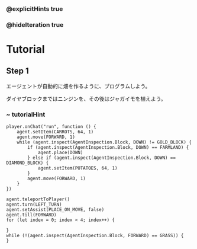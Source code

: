 ### @explicitHints true
### @hideIteration true 

# Tutorial

## Step 1
エージェントが自動的に畑を作るように、プログラムしよう。

ダイヤブロックまではニンジンを、その後はジャガイモを植えよう。

### ~ tutorialHint
``` block
player.onChat("run", function () {
    agent.setItem(CARROTS, 64, 1)
    agent.move(FORWARD, 1)
    while (agent.inspect(AgentInspection.Block, DOWN) != GOLD_BLOCK) {
        if (agent.inspect(AgentInspection.Block, DOWN) == FARMLAND) {
            agent.place(DOWN)
        } else if (agent.inspect(AgentInspection.Block, DOWN) == DIAMOND_BLOCK) {
            agent.setItem(POTATOES, 64, 1)
        }
        agent.move(FORWARD, 1)
    }
})

```

```ghost
agent.teleportToPlayer()
agent.turn(LEFT_TURN)
agent.setAssist(PLACE_ON_MOVE, false)
agent.till(FORWARD)
for (let index = 0; index < 4; index++) {
	
}
while (!(agent.inspect(AgentInspection.Block, FORWARD) == GRASS)) {
}

```